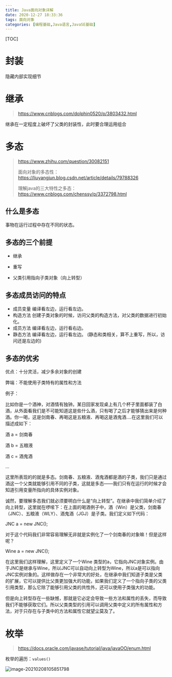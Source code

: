 ```yaml
---
title: Java面向对象详解
date: 2020-12-27 18:33:36
tags: 面向对象
categories: [编程基础,Java语言,JavaSE基础]
---
```


[TOC]

<!--more-->

# 封装

隐藏内部实现细节



# 继承

> https://www.cnblogs.com/dolphin0520/p/3803432.html

继承在一定程度上破坏了父类的封装性，此时要合理运用组合



# 多态

> https://www.zhihu.com/question/30082151
>
> 面向对象的多态性：https://liuyangjun.blog.csdn.net/article/details/79788326
>
> 理解java的三大特性之多态：https://www.cnblogs.com/chenssy/p/3372798.html

## 什么是多态

事物在运行过程中存在不同的状态。



## 多态的三个前提

- 继承


- 重写


- 父类引用指向子类对象（向上转型）




## 多态成员访问的特点

- 成员变量
         编译看左边，运行看左边。
- 构造方法
         创建子类对象的时候，访问父类的构造方法，对父类的数据进行初始化。
- 成员方法
         编译看左边，运行看右边。
- 静态方法
         编译看左边，运行看左边。
         (静态和类相关，算不上重写，所以，访问还是左边的)
         

## 多态的优劣

优点：十分灵活，减少多余对象的创建

弊端：不能使用子类特有的属性和方法



例子：

 比如你是一个酒神，对酒情有独钟。某日回家发现桌上有几个杯子里面都装了白酒，从外面看我们是不可能知道这是些什么酒，只有喝了之后才能够猜出来是何种酒。你一喝，这是剑南春、再喝这是五粮液、再喝这是酒鬼酒….在这里我们可以描述成如下：

   酒 a = 剑南春

   酒 b = 五粮液

   酒 c = 酒鬼酒

   …

   这里所表现的的就是多态。剑南春、五粮液、酒鬼酒都是酒的子类，我们只是通过酒这一个父类就能够引用不同的子类，这就是多态——我们只有在运行的时候才会知道引用变量所指向的具体实例对象。

   诚然，要理解多态我们就必须要明白什么是“向上转型”。在继承中我们简单介绍了向上转型，这里就在啰嗦下：在上面的喝酒例子中，酒（Win）是父类，剑南春（JNC）、五粮液（WLY）、酒鬼酒（JGJ）是子类。我们定义如下代码：

   JNC a = new JNC();

   对于这个代码我们非常容易理解无非就是实例化了一个剑南春的对象嘛！但是这样呢？

   Wine a = new JNC();

   在这里我们这样理解，这里定义了一个Wine 类型的a，它指向JNC对象实例。由于JNC是继承与Wine，所以JNC可以自动向上转型为Wine，所以a是可以指向JNC实例对象的。这样做存在一个非常大的好处，在继承中我们知道子类是父类的扩展，它可以提供比父类更加强大的功能，如果我们定义了一个指向子类的父类引用类型，那么它除了能够引用父类的共性外，还可以使用子类强大的功能。

   但是向上转型存在一些缺憾，那就是它必定会导致一些方法和属性的丢失，而导致我们不能够获取它们。所以父类类型的引用可以调用父类中定义的所有属性和方法，对于只存在与子类中的方法和属性它就望尘莫及了。



# 枚举

>https://docs.oracle.com/javase/tutorial/java/javaOO/enum.html

枚举的遍历：`values()`

![image-20210208105851798](/images/2021020801.png)
